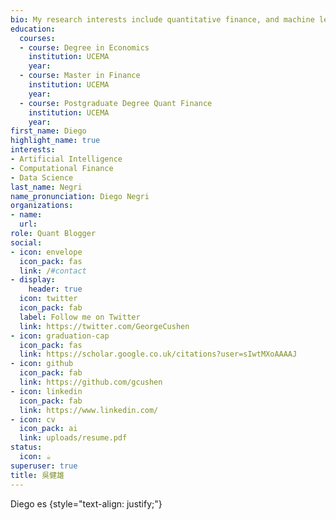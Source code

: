 ```yaml
---
bio: My research interests include quantitative finance, and machine learning.
education:
  courses:
  - course: Degree in Economics
    institution: UCEMA
    year: 
  - course: Master in Finance
    institution: UCEMA
    year: 
  - course: Postgraduate Degree Quant Finance
    institution: UCEMA
    year: 
first_name: Diego
highlight_name: true
interests:
- Artificial Intelligence
- Computational Finance
- Data Science
last_name: Negri
name_pronunciation: Diego Negri
organizations:
- name: 
  url: 
role: Quant Blogger
social:
- icon: envelope
  icon_pack: fas
  link: /#contact
- display:
    header: true
  icon: twitter
  icon_pack: fab
  label: Follow me on Twitter
  link: https://twitter.com/GeorgeCushen
- icon: graduation-cap
  icon_pack: fas
  link: https://scholar.google.co.uk/citations?user=sIwtMXoAAAAJ
- icon: github
  icon_pack: fab
  link: https://github.com/gcushen
- icon: linkedin
  icon_pack: fab
  link: https://www.linkedin.com/
- icon: cv
  icon_pack: ai
  link: uploads/resume.pdf
status:
  icon: ☕️
superuser: true
title: 吳健雄
---
```


Diego es
{style="text-align: justify;"}

